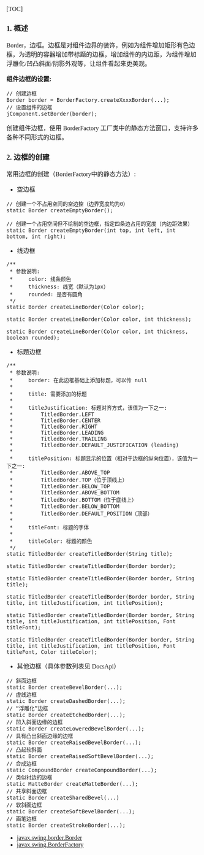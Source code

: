 <font face="SimSun" size=3>

[TOC]

### 1. 概述

Border，边框。边框是对组件边界的装饰，例如为组件增加矩形有色边框，为透明的容器增加带标题的边框，增加组件的内边距，为组件增加浮雕化/凹凸斜面/阴影外观等，让组件看起来更美观。

**组件边框的设置:**

~~~
// 创建边框
Border border = BorderFactory.createXxxxBorder(...);
// 设置组件的边框
jComponent.setBorder(border);
~~~

创建组件边框，使用 BorderFactory 工厂类中的静态方法窗口，支持许多各种不同形式的边框。

### 2. 边框的创建

常用边框的创建（BorderFactory中的静态方法）:

- 空边框

~~~
// 创建一个不占用空间的空边控（边界宽度均为0）
static Border createEmptyBorder();

// 创建一个占用空间但不绘制的空边框，指定四条边占用的宽度（内边距效果）
static Border createEmptyBorder(int top, int left, int bottom, int right);
~~~

- 线边框

~~~
/**
 * 参数说明:
 *     color: 线条颜色
 *     thickness: 线宽（默认为1px）
 *     rounded: 是否有圆角
 */
static Border createLineBorder(Color color);

static Border createLineBorder(Color color, int thickness);

static Border createLineBorder(Color color, int thickness, boolean rounded);
~~~

- 标题边框

~~~
/**
 * 参数说明:
 *     border: 在此边框基础上添加标题，可以传 null
 *     
 *     title: 需要添加的标题
 *     
 *     titleJustification: 标题对齐方式，该值为一下之一:
 *         TitledBorder.LEFT
 *         TitledBorder.CENTER
 *         TitledBorder.RIGHT
 *         TitledBorder.LEADING
 *         TitledBorder.TRAILING
 *         TitledBorder.DEFAULT_JUSTIFICATION (leading)
 *         
 *     titlePosition: 标题显示的位置（相对于边框的纵向位置），该值为一下之一:
 *         TitledBorder.ABOVE_TOP
 *         TitledBorder.TOP（位于顶线上）
 *         TitledBorder.BELOW_TOP
 *         TitledBorder.ABOVE_BOTTOM
 *         TitledBorder.BOTTOM（位于底线上）
 *         TitledBorder.BELOW_BOTTOM
 *         TitledBorder.DEFAULT_POSITION（顶部）
 *         
 *     titleFont: 标题的字体
 *     
 *     titleColor: 标题的颜色
 */
static TitledBorder createTitledBorder(String title);

static TitledBorder createTitledBorder(Border border);

static TitledBorder createTitledBorder(Border border, String title);

static TitledBorder createTitledBorder(Border border, String title, int titleJustification, int titlePosition);

static TitledBorder createTitledBorder(Border border, String title, int titleJustification, int titlePosition, Font titleFont);

static TitledBorder createTitledBorder(Border border, String title, int titleJustification, int titlePosition, Font titleFont, Color titleColor);
~~~

- 其他边框（具体参数列表见 DocsApi）

~~~
// 斜面边框
static Border createBevelBorder(...);
// 虚线边框
static Border createDashedBorder(...);
// “浮雕化”边框
static Border createEtchedBorder(...);
// 凹入斜面边缘的边框
static Border createLoweredBevelBorder(...);
// 具有凸出斜面边缘的边框
static Border createRaisedBevelBorder(...);
// 凸起软斜面
static Border createRaisedSoftBevelBorder(...);
// 合成边框
static CompoundBorder createCompoundBorder(...);
// 类似衬边的边框
static MatteBorder createMatteBorder(...);
// 共享斜面边框
static Border createSharedBevel(...)
// 软斜面边框
static Border createSoftBevelBorder(...);
// 画笔边框
static Border createStrokeBorder(...);
~~~












- [javax.swing.border.Border](https://docs.oracle.com/javase/8/docs/api/javax/swing/border/Border.html)
- [javax.swing.BorderFactory](https://docs.oracle.com/javase/8/docs/api/javax/swing/BorderFactory.html)

</font>
